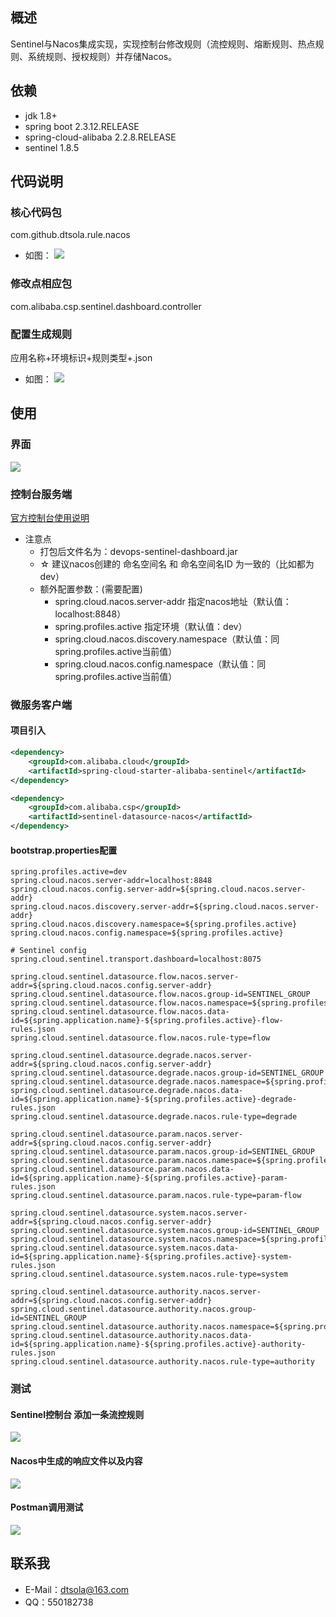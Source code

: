 ## 概述
Sentinel与Nacos集成实现，实现控制台修改规则（流控规则、熔断规则、热点规则、系统规则、授权规则）并存储Nacos。

## 依赖
- jdk 1.8+
- spring boot 2.3.12.RELEASE
- spring-cloud-alibaba 2.2.8.RELEASE
- sentinel 1.8.5
## 代码说明
### 核心代码包
com.github.dtsola.rule.nacos
* 如图：
![](https://pan.bilnn.cn/api/v3/file/sourcejump/6e7GXMtg/9Ys9r-FcEOelg0o5rdH2db_a-Sj8K806iMFelJL-Q2s*)
### 修改点相应包
com.alibaba.csp.sentinel.dashboard.controller

### 配置生成规则
应用名称+环境标识+规则类型+.json
* 如图：
![](https://pan.bilnn.cn/api/v3/file/sourcejump/J4oGWdtz/kPd3S8AE5OUb3OdclcHOR0N5pEPi6LSZ5Y9AIUecQEw*)
## 使用
### 界面
![](https://pan.bilnn.cn/api/v3/file/sourcejump/9L7GY7Co/Qfcw1bhkFZU_HByhA1ItNsqdoIlKMF9GGhUHbmy2eoo*)
### 控制台服务端
[官方控制台使用说明](./Sentinel_Dashboard_README.md)

* 注意点
    - 打包后文件名为：devops-sentinel-dashboard.jar
    - ☆ 建议nacos创建的 命名空间名 和 命名空间名ID 为一致的（比如都为 dev）
    - 额外配置参数：(需要配置)
      - spring.cloud.nacos.server-addr 指定nacos地址（默认值：localhost:8848）
      - spring.profiles.active 指定环境（默认值：dev）
      - spring.cloud.nacos.discovery.namespace（默认值：同spring.profiles.active当前值）
      - spring.cloud.nacos.config.namespace（默认值：同spring.profiles.active当前值）

### 微服务客户端
#### 项目引入
```xml
<dependency>
    <groupId>com.alibaba.cloud</groupId>
    <artifactId>spring-cloud-starter-alibaba-sentinel</artifactId>
</dependency>

<dependency>
    <groupId>com.alibaba.csp</groupId>
    <artifactId>sentinel-datasource-nacos</artifactId>
</dependency>
```
#### bootstrap.properties配置
```properties
spring.profiles.active=dev
spring.cloud.nacos.server-addr=localhost:8848
spring.cloud.nacos.config.server-addr=${spring.cloud.nacos.server-addr}
spring.cloud.nacos.discovery.server-addr=${spring.cloud.nacos.server-addr}
spring.cloud.nacos.discovery.namespace=${spring.profiles.active}
spring.cloud.nacos.config.namespace=${spring.profiles.active}

# Sentinel config
spring.cloud.sentinel.transport.dashboard=localhost:8075

spring.cloud.sentinel.datasource.flow.nacos.server-addr=${spring.cloud.nacos.config.server-addr}
spring.cloud.sentinel.datasource.flow.nacos.group-id=SENTINEL_GROUP
spring.cloud.sentinel.datasource.flow.nacos.namespace=${spring.profiles.active}
spring.cloud.sentinel.datasource.flow.nacos.data-id=${spring.application.name}-${spring.profiles.active}-flow-rules.json
spring.cloud.sentinel.datasource.flow.nacos.rule-type=flow

spring.cloud.sentinel.datasource.degrade.nacos.server-addr=${spring.cloud.nacos.config.server-addr}
spring.cloud.sentinel.datasource.degrade.nacos.group-id=SENTINEL_GROUP
spring.cloud.sentinel.datasource.degrade.nacos.namespace=${spring.profiles.active}
spring.cloud.sentinel.datasource.degrade.nacos.data-id=${spring.application.name}-${spring.profiles.active}-degrade-rules.json
spring.cloud.sentinel.datasource.degrade.nacos.rule-type=degrade

spring.cloud.sentinel.datasource.param.nacos.server-addr=${spring.cloud.nacos.config.server-addr}
spring.cloud.sentinel.datasource.param.nacos.group-id=SENTINEL_GROUP
spring.cloud.sentinel.datasource.param.nacos.namespace=${spring.profiles.active}
spring.cloud.sentinel.datasource.param.nacos.data-id=${spring.application.name}-${spring.profiles.active}-param-rules.json
spring.cloud.sentinel.datasource.param.nacos.rule-type=param-flow

spring.cloud.sentinel.datasource.system.nacos.server-addr=${spring.cloud.nacos.config.server-addr}
spring.cloud.sentinel.datasource.system.nacos.group-id=SENTINEL_GROUP
spring.cloud.sentinel.datasource.system.nacos.namespace=${spring.profiles.active}
spring.cloud.sentinel.datasource.system.nacos.data-id=${spring.application.name}-${spring.profiles.active}-system-rules.json
spring.cloud.sentinel.datasource.system.nacos.rule-type=system

spring.cloud.sentinel.datasource.authority.nacos.server-addr=${spring.cloud.nacos.config.server-addr}
spring.cloud.sentinel.datasource.authority.nacos.group-id=SENTINEL_GROUP
spring.cloud.sentinel.datasource.authority.nacos.namespace=${spring.profiles.active}
spring.cloud.sentinel.datasource.authority.nacos.data-id=${spring.application.name}-${spring.profiles.active}-authority-rules.json
spring.cloud.sentinel.datasource.authority.nacos.rule-type=authority

```
### 测试
#### Sentinel控制台 添加一条流控规则
![](https://pan.bilnn.cn/api/v3/file/sourcejump/mmWxqQSw/UnBEtKhsY62iPH1mk_cvL0zKzcTetaG7R5SOoghS3jg*)

#### Nacos中生成的响应文件以及内容
![](https://pan.bilnn.cn/api/v3/file/sourcejump/GPAGzLIZ/XVBzmgUGzcwMH3U7u9fb8aX9pObDa2mzudGkWrdIJI0*)

#### Postman调用测试
![](https://pan.bilnn.cn/api/v3/file/sourcejump/xndP6wfe/qhP4JmvK8yJfcP4OJLXcEt58eDNHMvRKLi9yQLxZZh8*)

## 联系我
- E-Mail：dtsola@163.com
- QQ：550182738
